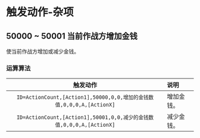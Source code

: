 # 触发动作-杂项

## 50000 ~ 50001 当前作战方增加金钱

使当前作战方增加或减少金钱。

### 运算算法

|触发动作|说明|
|:-:|:-|
|`ID=ActionCount,[Action1],50000,0,0,增加的金钱数值,0,0,0,A,[ActionX]`|增加金钱。|
|`ID=ActionCount,[Action1],50001,0,0,减少的金钱数值,0,0,0,A,[ActionX]`|减少金钱。|